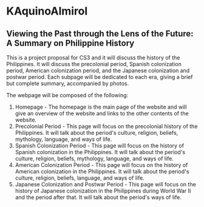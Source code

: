# KAquinoAlmirol
## Viewing the Past through the Lens of the Future: A Summary on Philippine History
This is a project proposal for CS3 and it will discuss the history of the Philippines. It will discuss the precolonial period, Spanish colonization period, American colonization period, and the Japanese colonization and postwar period. Each subpage will be dedicated to each era, giving a brief but complete summary, accompanied by photos. 

The webpage will be composed of the following: 

1. Homepage - The homepage is the main page of the website and will give an overview of the website and links to the other contents of the website. 
2. Precolonial Period - This page will focus on the precolonial history of the Philippines. It will talk about the period's culture, religion, beliefs, mythology, language, and ways of life. 
3. Spanish Colonization Period - This page will focus on the history of Spanish colonization in the Philippines. It will talk about the period's culture, religion, beliefs, mythology, language, and ways of life. 
4. American Colonization Period - This page will focus on the history of American colonization in the Philippines. It will talk about the period's culture, religion, beliefs, language, and ways of life. 
5. Japanese Colonization and Postwar Period - This page will focus on the history of Japanese colonization in the Philippines during World War II and the period after that. It will talk about the period's ways of life. 
